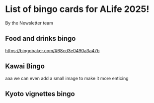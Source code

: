 # List of bingo cards for ALife 2025!
By the Newsletter team

## Food and drinks bingo
https://bingobaker.com/#68cd3e0490a3a47b

## Kawai Bingo

aaa we can even add a small image to make it more enticing

## Kyoto vignettes bingo

